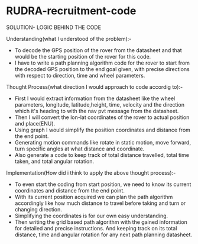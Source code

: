 # RUDRA-recruitment-code
SOLUTION- LOGIC BEHIND THE CODE

Understanding(what I understood of the problem):-

* To decode the GPS position of the rover from the datasheet and that would be the starting position of the rover for this code.
* I have to write a path planning algorithm code for the rover to start from the decoded GPS position to the end goal given, with precise directions with respect to  direction, time and wheel parameters.

Thought Process(what direction I would approach to code accordig to):-
* First I would extract information from the datasheet like the wheel parameters, longitude, latitude,height, time, velocity and the direction which it's heading to with the nav pvt message from the datasheet.
* Then I will convert the lon-lat coordinates of the rover to actual position and place(ENU).
* Using graph I would simplify the position coordinates and distance from the end point.
* Generating motion commands like rotate in static motion, move forward, turn specific angles at what distance and coordinate.
* Also generate a code to keep track of total distance travelled, total time taken, and total angular rotation. 

Implementation(How did i think to apply the above thought process):-
* To even start the coding from start position, we need to know its current coordinates and distance from the end point.
* With its current position acquired we can plan the path algorithm accordingly like how much distance to travel before taking and turn or changing direction.
* Simplifying the coordinates is for our own easy understanding.
* Then writing the grid based path algorithm with the gained information for detailed and precise instructions. And keeping track on its total distance, time and angular rotation for any next path planning datasheet.

